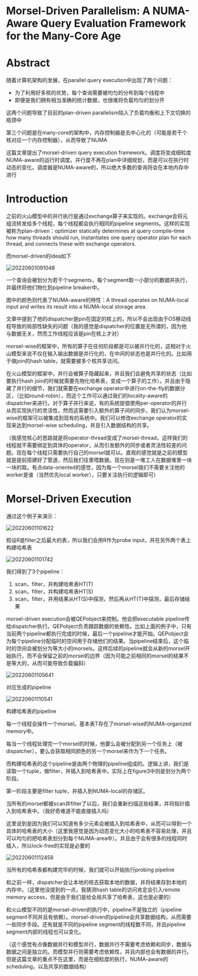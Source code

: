 # Morsel-Driven Parallelism: A NUMA-Aware Query Evaluation Framework for the Many-Core Age

# Abstract

随着计算机架构的发展，在parallel query execution中出现了两个问题：
* 为了利用好多核的优势，每个查询需要被均匀的分布到每个线程中
* 即便是我们拥有相当准确的统计数据，也很难将负载均匀的划分开

这两个问题导致了目前的plan-driven parallelism陷入了负载均衡和上下文切换的瓶颈中

第三个问题是在many-core的架构中，内存控制器是去中心化的（可能是若干个核对应一个内存控制器），从而导致了NUMA

这篇文章提出了morsel-driven query execution framework。调度将变成细粒度NUMA-aware的运行时调度。并行度不再在plan中详细规划，而是可以在执行时动态的变化。调度器是NUMA-aware的，所以绝大多数的查询将会在本地内存中进行

# Introduction

之前的火山模型中的并行执行是通过exchange算子来实现的。exchange会将元组流转发给多个线程，每个线程都会执行相同的pipeline segments。这样的实现被称为plan-driven：optimizer statically determines at query compile-time how many threads should run, instantiates one query operator plan for each thread, and connects these with exchange operators.

而morsel-driven的idea如下

![20220601091048](https://picsheep.oss-cn-beijing.aliyuncs.com/pic/20220601091048.png)

一个查询会被划分为若干个segments，每个segment取一小部分的数据并执行，并最终将他们物化到pipeline breaker中。

图中的颜色则代表了NUMA-aware的特性：A thread operates on NUMA-local input and writes its result into a NUMA-local storage area.

文章中提到了他的dispatcher是pin在固定的核上的，所以不会出现由于OS移动线程导致的局部性缺失的问题（我的感觉是dispatcher的位置是无所谓的，因为他与数据无关，然而工作线程应该是pin在核上才对）

morsel-wise的框架中，所有的算子在任何阶段都是可以被并行化的，这相对于火山模型来说不仅在输入输出数据是并行化的，在中间的状态也是并行化的。比如用于做join的hash table，就需要被多个核共享访问。

在火山模型的框架中，并行会被算子隐藏起来，并且我们会避免共享的状态（比如要执行hash join的时候就需要先物化哈希表，变成一个算子的工作）。并且由于隐藏了并行的细节，我们就需要在exchange operator中进行on-the-fly的数据分区，（比如round-robin），而这个工作可以通过我们的locality-aware的dispatcher来进行。对于算子并行来说，有的系统提倡使用per-operator的并行从而实现执行的灵活性，然而这需要引入额外的算子间的同步。我们认为morsel-wise的框架可以被集成到现有的系统中。我们可以修改exchange operator的实现来达到morsel-wise scheduling，并且引入数据结构的共享。

（我感觉核心的思路就是将operator-thread变成了morsel-thread，这样我们的线程就不需要绑定到具体的operator，从而引发额外的同步或者灵活性较差的问题。现在每个线程只需要执行自己的morsel就可以。直观的感觉就是之前的模型就是提前搭建好了管道，然后我们往里喂数据。现在则是一堆工人在数据堆里一块一块的取。有点data-oriented的感觉，因为每一个morsel我们不需要关注他的worker是谁（当然优先local worker），只要关注执行的逻辑即可）

# Morsel-Driven Execution

通过这个例子来演示：

![20220601101622](https://picsheep.oss-cn-beijing.aliyuncs.com/pic/20220601101622.png)

假设R是filter之后最大的表，所以我们会用R作为probe input，并在另外两个表上构建哈希表

![20220601101742](https://picsheep.oss-cn-beijing.aliyuncs.com/pic/20220601101742.png)

我们得到了3个pipeline：
1. scan，filter，并构建哈希表HT(T)
2. scan，filter，并构建哈希表HT(S)
3. scan，filter，并用结果从HT(S)中探测，然后再从HT(T)中探测，最后存储结果

morsel-driven execution会被QEPobject来控制。他会把executable pipeline传给dispatcher执行。QEPobject负责跟踪数据的依赖性。比如上面的例子中，只有当前两个pipeline都执行完成的时候，最后一个pipeline才能开始。QEPobject会为每个pipeline分配临时的空间用于存储他们的结果。当pipeline结束后，这个临时的空间会被划分为等大小的morsels。这样后续的pipeline就会从新的morsel开始执行，而不会保留之前的morsel的边界（因为可能之前相同的morsel的结果不是等大的，从而可能导致负载偏斜）

![20220601105641](https://picsheep.oss-cn-beijing.aliyuncs.com/pic/20220601105641.png)

对应生成的pipeline

![20220601110541](https://picsheep.oss-cn-beijing.aliyuncs.com/pic/20220601110541.png)

构建哈希表的pipeline

每一个线程会操作一个morsel。基本表T存在了morsel-wise的NUMA-organized memory中。

每当一个线程处理完一个morsel的时候，他要么会被分配到另一个任务上（被dispatcher），要么会获取相同颜色的另一个morsel来作为下一个任务。

而构建哈希表的这个pipeline是由两个物理的pipeline组成的。逻辑上讲，我们是读取一个tuple，做filter，并插入到哈希表中。实际上在figure3中则是划分为两个阶段。

第一阶段主要是filter tuple，并插入到NUMA-local的存储区。

当所有的morsel都被scan并filter了以后，我们会重新扫描这些结果，并将指针插入到哈希表中。（我好奇难道不能直接插入吗）

这里说到是因为我们可以知道有多少元素会被插入到哈希表中，从而可以得到一个具体的哈希表的大小（这里我感觉是因为动态变化大小的哈希表不容易处理，并且可以均匀的把哈希表划分到每个NUMA-area中）。并且由于会有很多的线程同时插入，所以lock-free的实现是必要的

![20220601112458](https://picsheep.oss-cn-beijing.aliyuncs.com/pic/20220601112458.png)

当所有的哈希表都构建完毕的时候，我们就可以开始执行probing pipeline

和之前一样，dispatcher会让本地的核去获取本地的数据，并将结果存到本地的内存中。（这里他没提到的一点，我猜测hash table的访问肯定会引入remote memory access，但是由于我们是给全局共享了哈希表，这也是必要的）

和火山模型不同的是morsel-driven的执行中，pipeline不是独立的（pipeline segment不同并且有依赖）。morsel-driven的pipeline会共享数据结构，从而需要一些同步手段。还有就是不同的pipeline segment的线程数不同，并且pipeline segment内部的线程也可以变化。

（这个感觉有点像数据并行和模型并行，数据并行不需要考虑依赖和同步，数据与数据之间是独立的。而模型并行则需要考虑依赖性，并且内部也会有数据的并行。但是这篇文章的重点不在这里，而是在细粒度的执行，NUMA-aware的scheduling，以及共享的数据结构）